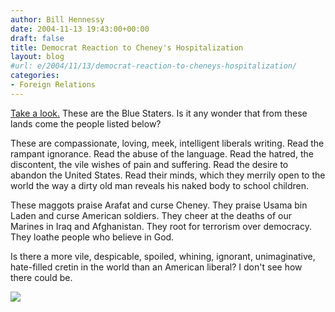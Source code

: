 ```yaml
---
author: Bill Hennessy
date: 2004-11-13 19:43:00+00:00
draft: false
title: Democrat Reaction to Cheney's Hospitalization
layout: blog
#url: e/2004/11/13/democrat-reaction-to-cheneys-hospitalization/
categories:
- Foreign Relations
---
```


[Take a look.](https://www.democraticunderground.com/discuss/duboard.php?az=show_mesg&forum=102&topic_id=986515&mesg_id=986595&page=) These are the Blue Staters. Is it any wonder that from these lands come the people listed below?

These are compassionate, loving, meek, intelligent liberals writing. Read the rampant ignorance. Read the abuse of the language. Read the hatred, the discontent, the vile wishes of pain and suffering. Read the desire to abandon the United States. Read their minds, which they merrily open to the world the way a dirty old man reveals his naked body to school children.

These maggots praise Arafat and curse Cheney. They praise Usama bin Laden and curse American soldiers. They cheer at the deaths of our Marines in Iraq and Afghanistan. They root for terrorism over democracy. They loathe people who believe in God.

Is there a more vile, despicable, spoiled, whining, ignorant, unimaginative, hate-filled cretin in the world than an American liberal? I don't see how there could be.

![](https://blog.billhennessy.com/aggbug.aspx?PostID=496)

